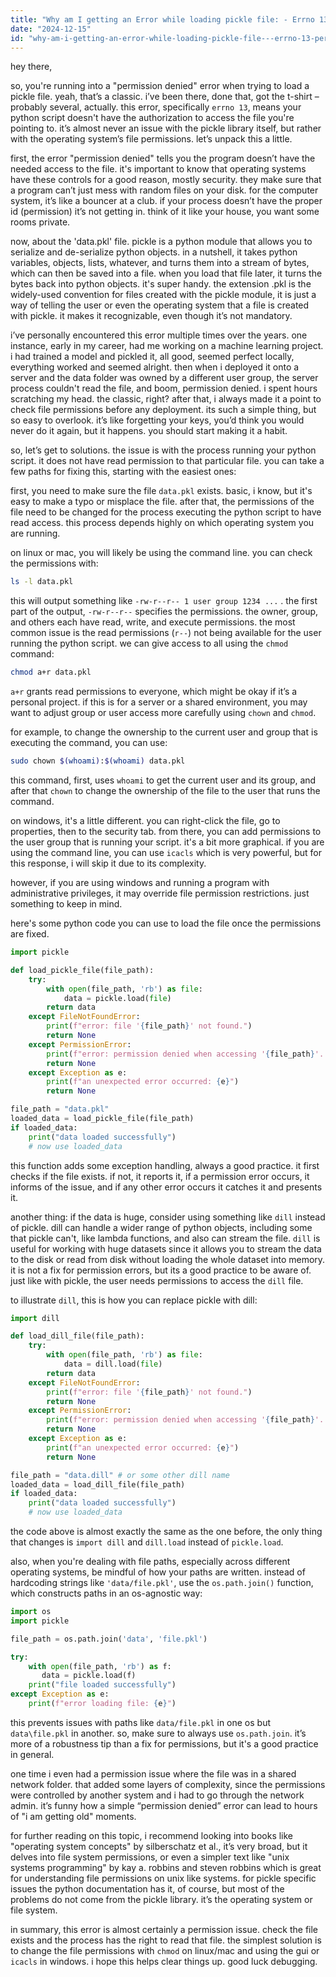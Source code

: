 ```yaml
---
title: "Why am I getting an Error while loading pickle file: - Errno 13 Permission denied: 'data' pkl file?"
date: "2024-12-15"
id: "why-am-i-getting-an-error-while-loading-pickle-file---errno-13-permission-denied-data-pkl-file"
---
```


hey there,

so, you're running into a "permission denied" error when trying to load a pickle file. yeah, that’s a classic. i’ve been there, done that, got the t-shirt – probably several, actually. this error, specifically `errno 13`, means your python script doesn't have the authorization to access the file you're pointing to. it’s almost never an issue with the pickle library itself, but rather with the operating system’s file permissions. let’s unpack this a little.

first, the error "permission denied" tells you the program doesn’t have the needed access to the file. it's important to know that operating systems have these controls for a good reason, mostly security. they make sure that a program can’t just mess with random files on your disk. for the computer system, it’s like a bouncer at a club. if your process doesn’t have the proper id (permission) it’s not getting in. think of it like your house, you want some rooms private.

now, about the 'data.pkl' file. pickle is a python module that allows you to serialize and de-serialize python objects. in a nutshell, it takes python variables, objects, lists, whatever, and turns them into a stream of bytes, which can then be saved into a file. when you load that file later, it turns the bytes back into python objects. it's super handy. the extension .pkl is the widely-used convention for files created with the pickle module, it is just a way of telling the user or even the operating system that a file is created with pickle. it makes it recognizable, even though it’s not mandatory.

i’ve personally encountered this error multiple times over the years. one instance, early in my career, had me working on a machine learning project. i had trained a model and pickled it, all good, seemed perfect locally, everything worked and seemed alright. then when i deployed it onto a server and the data folder was owned by a different user group, the server process couldn't read the file, and boom, permission denied. i spent hours scratching my head. the classic, right? after that, i always made it a point to check file permissions before any deployment. its such a simple thing, but so easy to overlook. it’s like forgetting your keys, you’d think you would never do it again, but it happens. you should start making it a habit.

so, let’s get to solutions. the issue is with the process running your python script. it does not have read permission to that particular file. you can take a few paths for fixing this, starting with the easiest ones:

first, you need to make sure the file `data.pkl` exists. basic, i know, but it's easy to make a typo or misplace the file. after that, the permissions of the file need to be changed for the process executing the python script to have read access. this process depends highly on which operating system you are running.

on linux or mac, you will likely be using the command line. you can check the permissions with:

```bash
ls -l data.pkl
```

this will output something like `-rw-r--r-- 1 user group 1234 ...` . the first part of the output, `-rw-r--r--` specifies the permissions. the owner, group, and others each have read, write, and execute permissions. the most common issue is the read permissions (`r--`) not being available for the user running the python script. we can give access to all using the `chmod` command:

```bash
chmod a+r data.pkl
```

`a+r` grants read permissions to everyone, which might be okay if it’s a personal project. if this is for a server or a shared environment, you may want to adjust group or user access more carefully using `chown` and `chmod`.

for example, to change the ownership to the current user and group that is executing the command, you can use:

```bash
sudo chown $(whoami):$(whoami) data.pkl
```

this command, first, uses `whoami` to get the current user and its group, and after that `chown` to change the ownership of the file to the user that runs the command.

on windows, it's a little different. you can right-click the file, go to properties, then to the security tab. from there, you can add permissions to the user group that is running your script. it's a bit more graphical. if you are using the command line, you can use `icacls` which is very powerful, but for this response, i will skip it due to its complexity.

however, if you are using windows and running a program with administrative privileges, it may override file permission restrictions. just something to keep in mind.

here's some python code you can use to load the file once the permissions are fixed.

```python
import pickle

def load_pickle_file(file_path):
    try:
        with open(file_path, 'rb') as file:
            data = pickle.load(file)
        return data
    except FileNotFoundError:
        print(f"error: file '{file_path}' not found.")
        return None
    except PermissionError:
        print(f"error: permission denied when accessing '{file_path}'. check file permissions.")
        return None
    except Exception as e:
        print(f"an unexpected error occurred: {e}")
        return None

file_path = "data.pkl"
loaded_data = load_pickle_file(file_path)
if loaded_data:
    print("data loaded successfully")
    # now use loaded_data
```

this function adds some exception handling, always a good practice. it first checks if the file exists. if not, it reports it, if a permission error occurs, it informs of the issue, and if any other error occurs it catches it and presents it.

another thing: if the data is huge, consider using something like `dill` instead of pickle. dill can handle a wider range of python objects, including some that pickle can't, like lambda functions, and also can stream the file. `dill` is useful for working with huge datasets since it allows you to stream the data to the disk or read from disk without loading the whole dataset into memory. it is not a fix for permission errors, but its a good practice to be aware of. just like with pickle, the user needs permissions to access the `dill` file.

to illustrate `dill`, this is how you can replace pickle with dill:

```python
import dill

def load_dill_file(file_path):
    try:
        with open(file_path, 'rb') as file:
            data = dill.load(file)
        return data
    except FileNotFoundError:
        print(f"error: file '{file_path}' not found.")
        return None
    except PermissionError:
        print(f"error: permission denied when accessing '{file_path}'. check file permissions.")
        return None
    except Exception as e:
        print(f"an unexpected error occurred: {e}")
        return None

file_path = "data.dill" # or some other dill name
loaded_data = load_dill_file(file_path)
if loaded_data:
    print("data loaded successfully")
    # now use loaded_data
```

the code above is almost exactly the same as the one before, the only thing that changes is `import dill` and `dill.load` instead of `pickle.load`.

also, when you're dealing with file paths, especially across different operating systems, be mindful of how your paths are written. instead of hardcoding strings like `'data/file.pkl'`, use the `os.path.join()` function, which constructs paths in an os-agnostic way:

```python
import os
import pickle

file_path = os.path.join('data', 'file.pkl')

try:
    with open(file_path, 'rb') as f:
       data = pickle.load(f)
    print("file loaded successfully")
except Exception as e:
    print(f"error loading file: {e}")
```

this prevents issues with paths like `data/file.pkl` in one os but `data\file.pkl` in another. so, make sure to always use `os.path.join`. it’s more of a robustness tip than a fix for permissions, but it's a good practice in general.

one time i even had a permission issue where the file was in a shared network folder. that added some layers of complexity, since the permissions were controlled by another system and i had to go through the network admin. it’s funny how a simple “permission denied” error can lead to hours of "i am getting old" moments.

for further reading on this topic, i recommend looking into books like "operating system concepts" by silberschatz et al., it’s very broad, but it delves into file system permissions, or even a simpler text like "unix systems programming" by kay a. robbins and steven robbins which is great for understanding file permissions on unix like systems. for pickle specific issues the python documentation has it, of course, but most of the problems do not come from the pickle library. it’s the operating system or file system.

in summary, this error is almost certainly a permission issue. check the file exists and the process has the right to read that file. the simplest solution is to change the file permissions with `chmod` on linux/mac and using the gui or `icacls` in windows. i hope this helps clear things up. good luck debugging.
